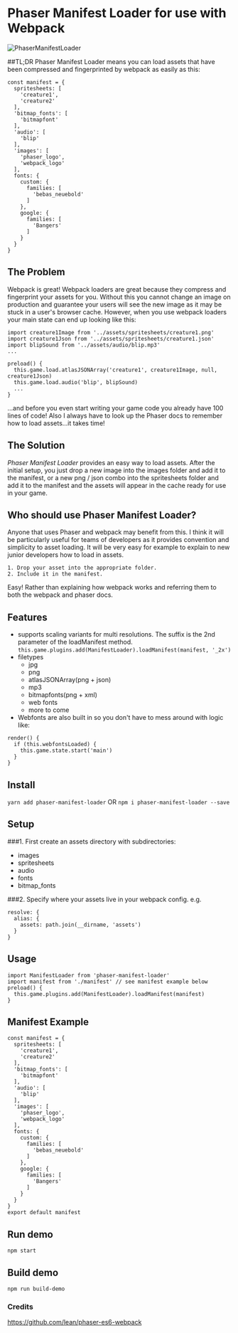 # Phaser Manifest Loader for use with Webpack

![PhaserManifestLoader](https://raw.githubusercontent.com/mattcolman/phaser-manifest-loader/master/assets/images/phaser-manifest-loader.jpg)

##TL;DR
Phaser Manifest Loader means you can load assets that have been compressed and fingerprinted by webpack as easily as this:
```
const manifest = {
  spritesheets: [
    'creature1',
    'creature2'
  ],
  'bitmap_fonts': [
    'bitmapfont'
  ],
  'audio': [
    'blip'
  ],
  'images': [
    'phaser_logo',
    'webpack_logo'        
  ],
  fonts: {
    custom: {
      families: [
        'bebas_neuebold'
      ]
    },
    google: {
      families: [
        'Bangers'
      ]
    }
  }
}
```

## The Problem
Webpack is great!
Webpack loaders are great because they compress and fingerprint your assets for you. Without this you cannot change an image on production and guarantee your users will see the new image as it may be stuck in a user's browser cache.
However, when you use webpack loaders your main state can end up looking like this:
```
import creature1Image from '../assets/spritesheets/creature1.png'
import creature1Json from '../assets/spritesheets/creature1.json'
import blipSound from '../assets/audio/blip.mp3'
...

preload() {
  this.game.load.atlasJSONArray('creature1', creature1Image, null, creature1Json)
  this.game.load.audio('blip', blipSound)
  ...
}
```
...and before you even start writing your game code you already have 100 lines of code!
Also I always have to look up the Phaser docs to remember how to load assets...it takes time!

## The Solution
*Phaser Manifest Loader* provides an easy way to load assets.
After the initial setup, you just drop a new image into the images folder and add it to the manifest, or a new png / json combo into the spritesheets folder and add it to the manifest and the assets will appear in the cache ready for use in your game.

## Who should use Phaser Manifest Loader?
Anyone that uses Phaser and webpack may benefit from this.
I think it will be particularly useful for teams of developers as it provides convention and simplicity to asset loading.
It will be very easy for example to explain to new junior developers how to load in assets.
```
1. Drop your asset into the appropriate folder.
2. Include it in the manifest.
```
Easy!
Rather than explaining how webpack works and referring them to both the webpack and phaser docs.

## Features
- supports scaling variants for multi resolutions.
The suffix is the 2nd parameter of the loadManifest method.
`this.game.plugins.add(ManifestLoader).loadManifest(manifest, '_2x')`
- filetypes
  - jpg
  - png
  - atlasJSONArray(png + json)
  - mp3
  - bitmapfonts(png + xml)
  - web fonts
  - more to come
- Webfonts are also built in so you don't have to mess around with logic like:
```
render() {
  if (this.webfontsLoaded) {
    this.game.state.start('main')
  }
}
```

## Install
`yarn add phaser-manifest-loader` OR
`npm i phaser-manifest-loader --save`

## Setup
###1. First create an assets directory with subdirectories:
  - images
  - spritesheets
  - audio
  - fonts
  - bitmap_fonts

###2. Specify where your assets live in your webpack config.
e.g.
```
resolve: {
  alias: {    
    assets: path.join(__dirname, 'assets')
  }
}
```

## Usage
```
import ManifestLoader from 'phaser-manifest-loader'
import manifest from './manifest' // see manifest example below
preload() {
  this.game.plugins.add(ManifestLoader).loadManifest(manifest)
}
```

## Manifest Example
```
const manifest = {
  spritesheets: [
    'creature1',
    'creature2'
  ],
  'bitmap_fonts': [
    'bitmapfont'
  ],
  'audio': [
    'blip'
  ],
  'images': [
    'phaser_logo',
    'webpack_logo'        
  ],
  fonts: {
    custom: {
      families: [
        'bebas_neuebold'
      ]
    },
    google: {
      families: [
        'Bangers'
      ]
    }
  }
}
export default manifest
```

## Run demo
`npm start`

## Build demo
`npm run build-demo`

### Credits
https://github.com/lean/phaser-es6-webpack
